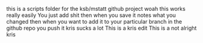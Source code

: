 this is a scripts folder for the ksb/mstatt github project
woah this works really easily
You just add shit
then when you save it notes what you changed
then when you want to add it to your particular branch in the github repo you push it
kris sucks a lot
This is a kris edit
This is a not alright kris
